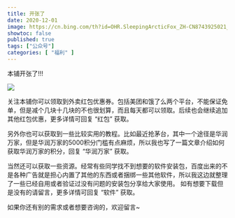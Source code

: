 ```yaml
---
title: 开张了
date: 2020-12-01
image: https://cn.bing.com/th?id=OHR.SleepingArcticFox_ZH-CN8743925021_UHD.jpg
showtoc: false 
published: true
tags: ["公众号"]
categories: [ "福利" ]
---
```


本铺开张了!!!

![](https://miiluu.oss-cn-shanghai.aliyuncs.com/blog/littleplan/QRcode.png)

关注本铺你可以领取到外卖红包优惠券。包括美团和饿了么两个平台，不能保证免单，但是减个几块十几块的不也很划算，而且每天都可以领取。后续也会继续追加其他红包优惠，更多详情可回复 “红包” 获取。

另外你也可以获取到一些比较实用的教程。比如最近抢茅台，其中一个途径是华润万家，但是华润万家的5000积分门槛有点麻烦，所以我也写了一篇文章介绍如何获取华润万家的积分，回复 “华润万家” 获取。

当然还可以获取一些资源。经常有些同学找不到想要的软件安装包，百度出来的不是各种广告就是担心内置了其他的东西或者捆绑一些其他软件，所以我这边就整理了一些已经自用或者验证过没有问题的安装包分享给大家使用。
如有想要下载但是没有的请留言，更多详情可回复 “软件” 获取。

如果你还有别的需求或者想要咨询的，欢迎留言~
